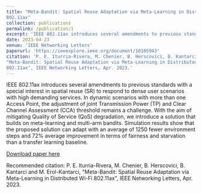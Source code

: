 ```yaml
---
title: "Meta-Bandit: Spatial Reuse Adaptation via Meta-Learning in Distributed Wi-Fi
802.11ax"
collection: publications
permalink: /publication/1
excerpt: 'IEEE 802.11ax introduces several amendments to previous standards with a special interest in spatial reuse (SR) to respond to dense user scenarios with high demanding services. In dynamic scenarios with more than one Access Point, the adjustment of joint Transmission Power (TP) and Clear Channel Assessment (CCA) threshold remains a challenge. With the aim of mitigating Quality of Service (QoS) degradation, we introduce a solution that builds on meta-learning and multi-arm bandits. Simulation results show that the proposed solution can adapt with an average of 1250 fewer environment steps and 72% average improvement in terms of fairness and starvation than a transfer learning baseline.'
date: 2023-04-23
venue: 'IEEE Networking Letters'
paperurl: 'https://ieeexplore.ieee.org/document/10105943'
citation: 'P. E. Iturria-Rivera, M. Chenier, B. Herscovici, B. Kantarci and M. Erol-Kantarci,
"Meta-Bandit: Spatial Reuse Adaptation via Meta-Learning in Distributed Wi-Fi
802.11ax", IEEE Networking Letters, Apr. 2023.'
---
```

IEEE 802.11ax introduces several amendments to previous standards with a special interest in spatial reuse (SR) to respond to dense user scenarios with high demanding services. In dynamic scenarios with more than one Access Point, the adjustment of joint Transmission Power (TP) and Clear Channel Assessment (CCA) threshold remains a challenge. With the aim of mitigating Quality of Service (QoS) degradation, we introduce a solution that builds on meta-learning and multi-arm bandits. Simulation results show that the proposed solution can adapt with an average of 1250 fewer environment steps and 72% average improvement in terms of fairness and starvation than a transfer learning baseline.

[Download paper here](https://ieeexplore.ieee.org/document/10105943)

Recommended citation: P. E. Iturria-Rivera, M. Chenier, B. Herscovici, B. Kantarci and M. Erol-Kantarci, "Meta-Bandit: Spatial Reuse Adaptation via Meta-Learning in Distributed Wi-Fi
802.11ax", IEEE Networking Letters, Apr. 2023.